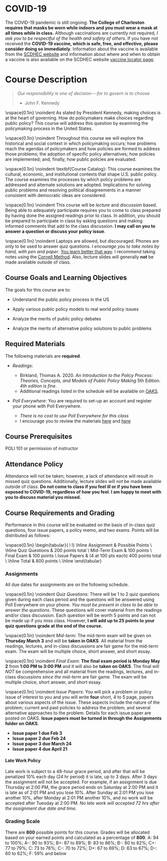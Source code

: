 # COVID-19

The COVID-19 pandemic is still ongoing. **The College of Charleston requires that masks be worn while indoors and you must wear a mask at all times while in class.** Although vaccinations are currently not required, _I ask you to be respectful of the health and safety of others_. If you have not received the **COVID-19 vaccine, which is safe, free, and effective, please consider doing so immediately**. Information about the vaccine is available from the [SCDHEC website](https://scdhec.gov/covid19/covid-19-vaccine) and information about where and when to obtain a vaccine is also available on the SCDHEC website [vaccine locator page](https://vaxlocator.dhec.sc.gov/).  

# Course Description

> _Our responsibility is one of decision---for to govern is to choose_ 
> - John F. Kennedy

\vspace{0.1in}
\noindent As stated by President Kennedy, making choices is at the heart of governing. How do policymakers make choices regarding public policy? This course will address this question by examining the policymaking process in the United States. 

\vspace{0.1in}
\noindent Throughout this course we will explore the historical and social context in which policymaking occurs; how problems reach the agendas of policymakers and how policies are formed to address those problems; the adoption of specific policy alternatives; how policies are implemented; and, finally, how public policies are evaluated. 

\vspace{0.1in}
\noindent \textbf{Course Catalog}: This course examines the cultural, economic, and institutional contexts that shape U.S. public policy. The course examines the processes by which policy problems are addressed and alternate solutions are adopted. Implications for solving public problems and resolving political disagreements in a manner consistent with democratic ideas are considered.

\vspace{0.1in}
\noindent This course will be _lecture_ and _discussion_ based. Being able to adequately participate requires you to come to class prepared by having done the assigned readings prior to class. In addition, you should be prepared to participate in class by asking questions and making informed comments that add to the class discussion. **I may call on you to answer a question or discuss your policy issue**. 

\vspace{0.1in}
\noindent Laptops are allowed, but discouraged. Phones are only to be used to answer quiz questions.  _I encourage you to take notes by hand, with pen and paper_. [You learn better that way](https://www.nytimes.com/2017/11/27/learning/should-teachers-and-professors-ban-student-use-of-laptops-in-class.html). I recommend taking notes using the [Cornell Method](http://www.usu.edu/arc/idea_sheets/pdf/note_taking_cornell.pdf).  Also, lecture slides will generally __not__ be made available outside of class.  

## Course Goals and Learning Objectives

The goals for this course are to:

* Understand the public policy process in the US

* Apply various public policy models to real world policy issues

* Analyze the merits of public policy debates

* Analyze the merits of alternative policy solutions to public problems

<!-- ### General Social Science Education Learning Outcomes Upon completion of this course students should be able to apply social science concepts, models or theories to explain human behavior, social interactions or social institutions. This will be assessed in the final exam. -->

## Required Materials

The following materials are __required__. 

* _Readings_: 
    * Birkland, Thomas A. 2020. _An Introduction to the Policy Process: Theories, Concepts, and Models of Public Policy Making_ 5th Edition. _4th edition is fine_.
    * Additional readings listed in the schedule will be available on [OAKS](https://lms.cofc.edu/d2l/login).

* _Poll Everywhere_: You are required to set-up an account and register your phone with Poll Everywhere. 
    * _There is no cost to use Poll Everywhere for this class_
    * I encourage you to review the materials [here](https://www.polleverywhere.com/guides/student) and [here](https://blog.polleverywhere.com/students-poll-everywhere-101/)

## Course Prerequisites 

POLI 101 or permission of instructor

## Attendance Policy 

Attendance will not be taken; however, a lack of attendance will result in missed quiz questions. Additionally, lecture slides will _not_ be made available outside of class. **Do not come to class if you feel ill or if you have been exposed to COVID-19, regardless of how you feel. I am happy to meet with you to discuss material you missed.** 

## Course Requirements and Grading

Performance in this course will be evaluated on the basis of in-class quiz questions, four issue papers, a policy memo, and two exams. Points will be distributed as follows:

\vspace{0.1in}
\begin{tabular}{ l l}
\hline
Assignment & Possible Points \\ 
\hline
Quiz Questions & 200 points total \\
Mid-Term Exam & 100 points \\ 
Final Exam & 100 points \\
Issue Papers & (4 at 100 pts each) 400 points total \\
\hline
Total &  800 points \\
\hline
\end{tabular}

### Assignments
All due dates for assignments are on the following schedule. 

\vspace{0.1in}
\noindent _Quiz Questions_: There will be 1 to 2 quiz questions given during each class period and the questions will be answered using Poll Everywhere on your phone. _You must be present in class to be able to answer the questions_. These questions will cover material from the readings and/or class discussion. Each question will be worth 5 points and can not be made up if you miss class. However, **I will add up to 25 points to your quiz questions grade at the end of the course.** 

\vspace{0.1in}
\noindent _Mid-term_: The mid-term exam will be given on **Thursday March 3** and will be __taken in OAKS__. All material from the readings, lectures, and in-class discussions are fair game for the mid-term exam. The exam will be multiple choice, short answer, and short essay.

\vspace{0.1in}
\noindent _Final Exam_: **The final exam period is ‌Monday May 2** from __1:00 PM to 3:00 PM__ and it will also be __taken on OAKS__. The final will _NOT_ be comprehensive and all material from the readings, lectures, and in-class discussions _since the mid-term_ are fair game. The exam will be multiple choice, short answer, and short essay.

\vspace{0.1in}
\noindent _Issue Papers_: You will pick a problem or policy issue of interest to you and you will write **four** short, 4 to 5 page, papers about various aspects of the issue. These aspects include the nature of the problem; current and past policies to address the problem; and several alternative approaches to the problem. Details for each issue paper are posted on OAKS. **Issue papers must be turned in through the Assignments folder on OAKS**.     

* **Issue paper 1 due Feb 3** 
* **Issue paper 2 due Feb 24**
* **Issue paper 3 due March 24**
* **Issue paper 4 due April 21**

<!-- \vspace{0.1in} \noindent _Policy Memo_: For the policy memo assignment, you will write a short, 2 page, memo about your policy problem to a specific decision maker. In the memo you will summarize your issue papers and make a recommendation to the decision maker regarding the policy problem you chose. **The policy memo must be turned in through the Assignments folder on OAKS**.-->
  

#### Late Work Policy 

Late work is subject to a 48-hour grace period, and after that will be penalized 10% each day (24 hr period) it is late, up to 3 days. After 3 days the assignment will not be accepted. For example, if an assignment is due Thursday at 2:00 PM, the grace period ends on Saturday at 2:00 PM and it is late as of 2:01 PM and you lose 10%. After Sunday at 2:01 PM you lose another 10%, after Monday at 2:01 PM another 10%, and no work will be accepted after Tuesday at 2:00 PM. _No late work will accepted 72 hrs after the assignment due date and time_.

### Grading Scale 

There are __800__ possible points for this course. Grades will be allocated based on your earned points and calculated as a percentage of __800__. A: 94 to 100%; A-: 90 to 93%; B+: 87 to 89%; B:
83 to 86%; B-: 80 to 82%; C+: 77 to 79%; C:  73 to 76%; C-: 70 to 72%; D+: 67 to 69%; D: 63 to 67%; D-: 60 to 62%; F: 59%  and below 






